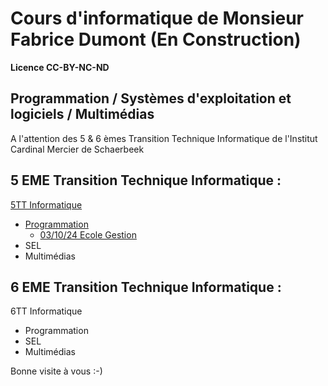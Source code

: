 # Cours d'informatique de Monsieur Fabrice Dumont (**En Construction**)

**Licence CC-BY-NC-ND**

## Programmation / Systèmes d'exploitation et logiciels / Multimédias

A l'attention des 5 & 6 èmes Transition Technique Informatique de l'Institut Cardinal Mercier de Schaerbeek

## 5 EME Transition Technique Informatique :

[5TT Informatique](./cours_5tt "5TT")

- [Programmation](./cours_5tt/programmation)
  - [03/10/24 Ecole Gestion](./cours_5tt/programmation/03_10_24_ecole_gestion)
- SEL
- Multimédias

## 6 EME Transition Technique Informatique :

6TT Informatique

- Programmation
- SEL
- Multimédias

Bonne visite à vous :-)



